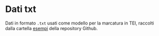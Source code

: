 # Dati txt
Dati in formato `.txt` usati come modello per la marcatura in TEI, raccolti dalla cartella [esempi](https://github.com/dhdmch/2024-2025/tree/main/esempi) della repository Github.
